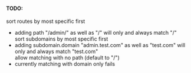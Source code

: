 #### TODO:
sort routes by most specific first   
  - adding path "/admin/" as well as "/" will only and always match "/"   
sort subdomains by most specific first   
  - adding subdomain.domain "admin.test.com" as well as "test.com" will only and always match "test.com"   
allow matching with no path (default to "/")   
  - currently matching with domain only fails   
